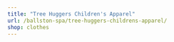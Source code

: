 ```yaml
---
title: "Tree Huggers Children's Apparel"
url: /ballston-spa/tree-huggers-childrens-apparel/
shop: clothes
---
```

